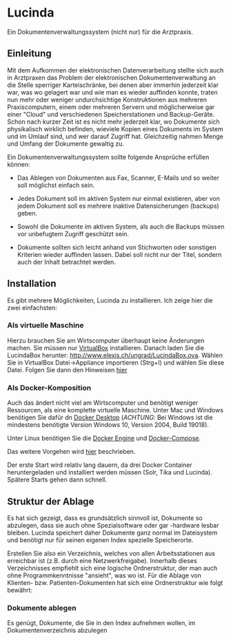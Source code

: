 # Lucinda

Ein Dokumentenverwaltungssystem (nicht nur) für die Arztpraxis.

## Einleitung

Mit dem Aufkommen der elektronischen Datenverarbeitung stellte sich auch in Arztpraxen das Problem der elektronischen Dokumentenverwaltung an die Stelle sperriger Karteischränke, bei denen aber immerhin jederzeit klar war, was wo gelagert war und wie man es wieder auffinden konnte, traten nun mehr oder weniger undurchsichtige Konstruktionen aus mehreren Praxiscomputern, einem oder mehreren Servern und möglicherweise gar einer "Cloud" und verschiedenen Speicherstationen und Backup-Geräte. Schon nach kurzer Zeit ist es nicht mehr jederzeit klar, wo Dokumente sich physikalisch wirklich befinden, wieviele Kopien eines Dokuments im System und im Umlauf sind, und wer darauf Zugriff hat. Gleichzeitig nahmen Menge und Umfang der Dokumente gewaltig zu. 

Ein Dokumentenverwaltungssystem sollte folgende Ansprüche erfüllen können:

* Das Ablegen von Dokumenten aus Fax, Scanner, E-Mails und so weiter soll möglichst einfach sein.

* Jedes Dokument soll im aktiven System nur einmal existieren, aber von jedem Dokument soll es mehrere inaktive Datensicherungen (backups) geben.

* Sowohl die Dokumente im aktiven System, als auch die Backups müssen vor unbefugtem Zugriff geschützt sein.

* Dokumente sollten sich leicht anhand von Stichworten oder sonstigen Kriterien wieder auffinden lassen. Dabei soll nicht nur der Titel, sondern auch der Inhalt betrachtet werden.

## Installation

Es gibt mehrere Möglichkeiten, Lucinda zu installieren. Ich zeige hier die zwei einfachsten:

### Als virtuelle Maschine

Hierzu brauchen Sie am Wirtscomputer überhaupt keine Änderungen machen. Sie müssen nur [VirtualBox](https://www.virtualbox.org) installieren. Danach laden Sie die LucindaBox herunter: <http://www.elexis.ch/ungrad/LucindaBox.ova>. Wählen Sie in VirtualBox Datei->Appliance importieren (Strg+I) und wählen Sie diese Datei. Folgen Sie dann den Hinweisen [hier](installvbox.md)



### Als Docker-Komposition

Auch das ändert nicht viel am Wirtscomputer und benötigt weniger Ressourcen, als eine komplette virtuelle Maschine. Unter Mac und Windows benötigen Sie dafür dn [Docker Desktop](http://docker.com/products/docker-desktop) (*ACHTUNG*: Bei Windows ist die mindestens benötigte Version Windows 10, Version 2004, Build 19018).

Unter Linux benötigen Sie die [Docker Engine](https://docs.docker.com/engine/install/) und [Docker-Compose](https://docs.docker.com/compose/install/). 

Das weitere Vorgehen wird [hier](installdocker.md) beschrieben.
 
Der erste Start wird relativ lang dauern, da drei Docker Container heruntergeladen und installiert werden müssen (Solr, Tika und Lucinda). Spätere Starts gehen dann schnell.

## Struktur der Ablage

Es hat sich gezeigt, dass es grundsätzlich sinnvoll ist, Dokumente so abzulegen, dass sie auch ohne Spezialsoftware oder gar -hardware lesbar bleiben. Lucinda speichert daher Dokumente ganz normal im Dateisystem und benötigt nur für seinen eigenen Index spezielle Speicherorte.

Erstellen Sie also ein Verzeichnis, welches von allen Arbeitsstationen aus erreichbar ist (z.B. durch eine Netzwerkfreigabe). Innerhalb dieses Verzeichnisses empfiehlt sich eine logische Ordnerstruktur, der man auch ohne Programmkenntnisse "ansieht", was wo ist. Für die Ablage von Klienten- bzw. Patienten-Dokumenten hat sich eine Ordnerstruktur wie folgt bewährt:


### Dokumente ablegen

Es genügt, Dokumente, die Sie in den Index aufnehmen wollen, im Dokumentenverzeichnis abzulegen